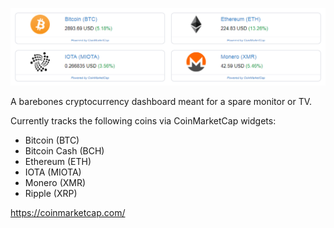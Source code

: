 ![Coin Dashboard](https://raw.githubusercontent.com/jonfairbanks/Coin-Dashboard/master/screenshot.PNG)

A barebones cryptocurrency dashboard meant for a spare monitor or TV. 

Currently tracks the following coins via CoinMarketCap widgets:
- Bitcoin (BTC)
- Bitcoin Cash (BCH) 
- Ethereum (ETH)
- IOTA (MIOTA)
- Monero (XMR)
- Ripple (XRP)

https://coinmarketcap.com/
